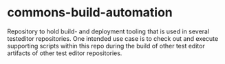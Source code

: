 # commons-build-automation

Repository to hold build- and deployment tooling that is used in several testeditor repositories. One intended use case is to check out and execute supporting scripts within this repo during the build of other test editor artifacts of other test editor repositories.
